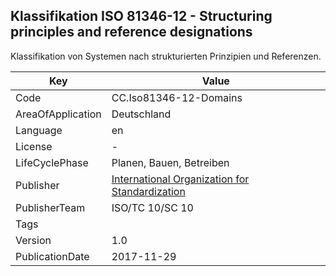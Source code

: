 ## Klassifikation ISO 81346-12 - Structuring principles and reference designations
Klassifikation von Systemen nach strukturierten Prinzipien und Referenzen.

Key | Value |
--|--|
Code | CC.Iso81346-12-Domains |  
AreaOfApplication | Deutschland |  
Language | en |  
License | - |  
LifeCyclePhase | Planen, Bauen, Betreiben |  
Publisher | [International Organization for Standardization](https://www.iso.org/standard/63886.html) |  
PublisherTeam | ISO/TC 10/SC 10 |  
Tags |  |  
Version | 1.0 |  
PublicationDate | 2017-11-29 |  
